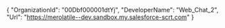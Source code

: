 <html>
<!-- 	<head>
		<meta name="viewport" content="width=device-width, initial-scale=1, minimum-scale=1">
	</head>
  <body>
   <script type='text/javascript'>
	function initEmbeddedMessaging() {
		try {
			embeddedservice_bootstrap.settings.language = 'en_US'; // For example, enter 'en' or 'en-US'

			embeddedservice_bootstrap.init(
				'00Dbf000001dtYj',
				'Web_Chat',
				'https://merolatile--dev.sandbox.my.site.com/ESWWebChat1743413972658',
				{
					scrt2URL: 'https://merolatile--dev.sandbox.my.salesforce-scrt.com'
				}
			);
		} catch (err) {
			console.error('Error loading Embedded Messaging: ', err);
		}
	};
</script>
<script type='text/javascript' src='https://merolatile--dev.sandbox.my.site.com/ESWWebChat1743413972658/assets/js/bootstrap.min.js' onload='initEmbeddedMessaging()'></script> -->

{
  "OrganizationId": "00Dbf000001dtYj",
  "DeveloperName": "Web_Chat_2",
  "Url": "https://merolatile--dev.sandbox.my.salesforce-scrt.com"
}
  </body>
</html>
